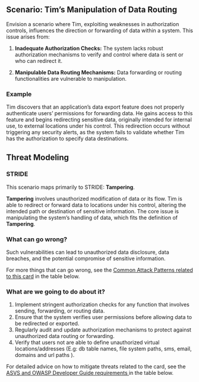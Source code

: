 ## Scenario: Tim’s Manipulation of Data Routing

Envision a scenario where Tim, exploiting weaknesses in authorization controls, influences the direction or forwarding of data within a system. This issue arises from:

1. **Inadequate Authorization Checks:** The system lacks robust authorization mechanisms to verify and control where data is sent or who can redirect it.

2. **Manipulable Data Routing Mechanisms:** Data forwarding or routing functionalities are vulnerable to manipulation.

### Example

Tim discovers that an application’s data export feature does not properly authenticate users’ permissions for forwarding data. He gains access to this feature and begins redirecting sensitive data, originally intended for internal use, to external locations under his control. This redirection occurs without triggering any security alerts, as the system fails to validate whether Tim has the authorization to specify data destinations.

## Threat Modeling

### STRIDE

This scenario maps primarily to STRIDE: **Tampering**.

**Tampering** involves unauthorized modification of data or its flow.
Tim is able to redirect or forward data to locations under his control, altering the intended path or destination of sensitive information.
The core issue is manipulating the system’s handling of data, which fits the definition of **Tampering**.

### What can go wrong?

Such vulnerabilities can lead to unauthorized data disclosure, data breaches, and the potential compromise of sensitive information.

For more things that can go wrong, see the [Common Attack Patterns related to this card](#mapping 'Common Attack Patterns related to this card [internal]') in the table below.

### What are we going to do about it?

1. Implement stringent authorization checks for any function that involves sending, forwarding, or routing data.
2. Ensure that the system verifies user permissions before allowing data to be redirected or exported.
3. Regularly audit and update authorization mechanisms to protect against unauthorized data routing or forwarding.
4. Verify that users not are able to define unauthorized virtual locations/addresses (E.g: db table names, file system paths, sms, email, domains and url paths ).

For detailed advice on how to mitigate threats related to the card, see the [ASVS and OWASP Developer Guide requirements ](#mapping 'ASVS and OWASP Developer Guide requirements [internal]') in the table below.
